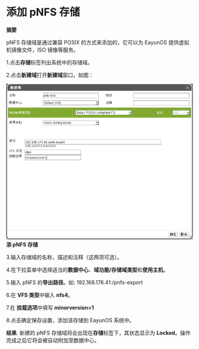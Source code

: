 # 添加 pNFS 存储

**摘要**

pNFS 存储域是通过兼容 POSIX 的方式来添加的，它可以为 EayunOS
提供虚拟机镜像文件，ISO 镜像等服务。

1.点击**存储**标签列出系统中的存储域。

2.点击**新建域**打开**新建域**窗口，如图：

![添加 pNFS 存储](../images/storage-add-pnfs.png)
**添 pNFS 存储**

3.输入存储域的名称，描述和注释（这两项可选）。

4.在下拉菜单中选择适当的**数据中心**、**域功能/存储域类型**和**使用主机**。

5.输入 pNFS 的**导出路径**。如: 192.168.176.41:/pnfs-export

6.在 **VFS 类型**中输入 **nfs4**。

7.在 **挂载选项**中填写 **minorversion=1**

8.点击确定保存设置，添加该存储到 EayunOS 系统中。

**结果**.
新建的 pNFS 存储域将会出现在**存储**标签下，其状态显示为
**Locked**。操作完成之后它将会被自动附加至数据中心。


